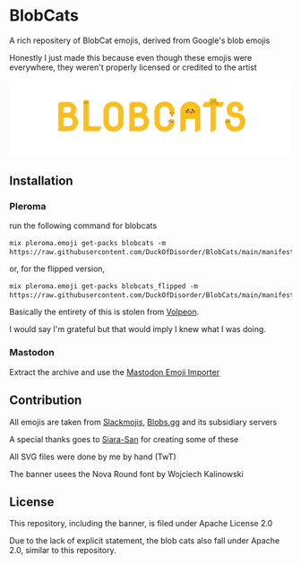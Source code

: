 # BlobCats
A rich repositery of BlobCat emojis, derived from Google's blob emojis

Honestly I just made this because even though these emojis were everywhere, they weren't properly licensed or credited to the artist

<picture>
 <source media="(prefers-color-scheme: dark)" srcset="https://github.com/DuckOfDisorder/BlobCats/raw/main/Banner.gif">
 <source media="(prefers-color-scheme: light)" srcset="https://github.com/DuckOfDisorder/BlobCats/raw/main/Banner.gif">
 <img alt="BlobCats Banner" src="https://github.com/DuckOfDisorder/BlobCats/raw/main/Banner.gif">
</picture>

## Installation
### Pleroma

run the following command for blobcats

```
mix pleroma.emoji get-packs blobcats -m https://raw.githubusercontent.com/DuckOfDisorder/BlobCats/main/manifest.json
```
or, for the flipped version,
```
mix pleroma.emoji get-packs blobcats_flipped -m https://raw.githubusercontent.com/DuckOfDisorder/BlobCats/main/manifest.json
```

Basically the entirety of this is stolen from [Volpeon](https://volpeon.ink/).

I would say I'm grateful but that would imply I knew what I was doing.

### Mastodon
Extract the archive and use the [Mastodon Emoji Importer](https://github.com/impiaaa/mastodon_import_emoji)

## Contribution
All emojis are taken from [Slackmojis](https://slackmojis.com/), [Blobs.gg](https://blobs.gg/) and its subsidiary servers

A special thanks goes to [Siara-San](https://www.instagram.com/sairaa.jpg/) for creating some of these

All SVG files were done by me by hand (TwT)

The banner usees the Nova Round font by Wojciech Kalinowski

## License
This repository, including the banner, is filed under Apache License 2.0

Due to the lack of explicit statement, the blob cats also fall under Apache 2.0, similar to this repository.
